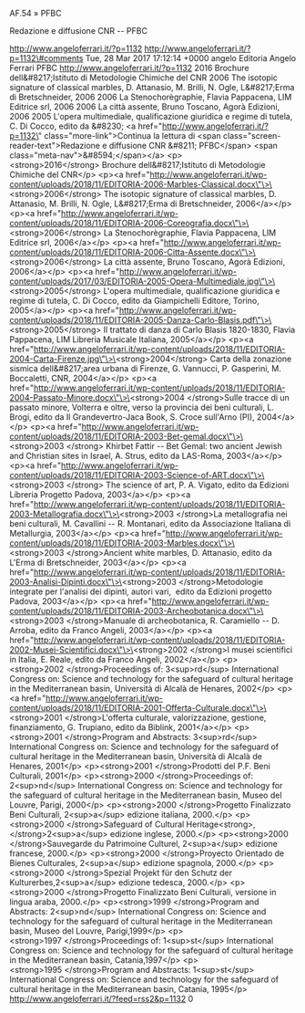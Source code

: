 AF.54 » PFBC

Redazione e diffusione CNR -- PFBC

http://www.angeloferrari.it/?p=1132 http://www.angeloferrari.it/?p=1132\#comments Tue, 28 Mar 2017 17:12:14 +0000 angelo Editoria Angelo Ferrari PFBC http://www.angeloferrari.it/?p=1132 2016 Brochure dell&\#8217;Istituto di Metodologie Chimiche del CNR 2006 The isotopic signature of classical marbles, D. Attanasio, M. Brilli, N. Ogle, L&\#8217;Erma di Bretschneider, 2006 2006 La Stenochorègraphie, Flavia Pappacena, LIM Editrice srl, 2006 2006 La città assente, Bruno Toscano, Agorà Edizioni, 2006 2005 L'opera multimediale, qualificazione giuridica e regime di tutela, C. Di Cocco, edito da &\#8230; \<a href=\"http://www.angeloferrari.it/?p=1132\" class=\"more-link\"\>Continua la lettura di \<span class=\"screen-reader-text\"\>Redazione e diffusione CNR &\#8211; PFBC\</span\> \<span class=\"meta-nav\"\>&\#8594;\</span\>\</a\> \<p\>\<strong\>2016\</strong\> Brochure dell&\#8217;Istituto di Metodologie Chimiche del CNR\</p\> \<p\>\<a href=\"http://www.angeloferrari.it/wp-content/uploads/2018/11/EDITORIA-2006-Marbles-Classical.docx\"\>\<strong\>2006\</strong\> The isotopic signature of classical marbles, D. Attanasio, M. Brilli, N. Ogle, L&\#8217;Erma di Bretschneider, 2006\</a\>\</p\> \<p\>\<a href=\"http://www.angeloferrari.it/wp-content/uploads/2018/11/EDITORIA-2006-Coreografia.docx\"\>\<strong\>2006\</strong\> La Stenochorègraphie, Flavia Pappacena, LIM Editrice srl, 2006\</a\>\</p\> \<p\>\<a href=\"http://www.angeloferrari.it/wp-content/uploads/2018/11/EDITORIA-2006-Citta-Assente.docx\"\>\<strong\>2006\</strong\> La città assente, Bruno Toscano, Agorà Edizioni, 2006\</a\>\</p\> \<p\>\<a href=\"http://www.angeloferrari.it/wp-content/uploads/2017/03/EDITORIA-2005-Opera-Multimediale.jpg\"\>\<strong\>2005\</strong\> L'opera multimediale, qualificazione giuridica e regime di tutela, C. Di Cocco, edito da Giampichelli Editore, Torino, 2005\</a\>\</p\> \<p\>\<a href=\"http://www.angeloferrari.it/wp-content/uploads/2018/11/EDITORIA-2005-Danza-Carlo-Blasis.pdf\"\>\<strong\>2005\</strong\> Il trattato di danza di Carlo Blasis 1820-1830, Flavia Pappacena, LIM Libreria Musicale Italiana, 2005\</a\>\</p\> \<p\>\<a href=\"http://www.angeloferrari.it/wp-content/uploads/2018/11/EDITORIA-2004-Carta-Firenze.jpg\"\>\<strong\>2004\</strong\> Carta della zonazione sismica dell&\#8217;area urbana di Firenze, G. Vannucci, P. Gasperini, M. Boccaletti, CNR, 2004\</a\>\</p\> \<p\>\<a href=\"http://www.angeloferrari.it/wp-content/uploads/2018/11/EDITORIA-2004-Passato-Minore.docx\"\>\<strong\>2004 \</strong\>Sulle tracce di un passato minore, Volterra e oltre, verso la provincia dei beni culturali, L. Brogi, edito da Il Grandevertro-Jaca Book, S. Croce sull'Arno (PI), 2004\</a\>\</p\> \<p\>\<a href=\"http://www.angeloferrari.it/wp-content/uploads/2018/11/EDITORIA-2003-Bet-gemal.docx\"\>\<strong\>2003 \</strong\> Khirbet Fattir -- Bet Gemal: two ancient Jewish and Christian sites in Israel, A. Strus, edito da LAS-Roma, 2003\</a\>\</p\> \<p\>\<a href=\"http://www.angeloferrari.it/wp-content/uploads/2018/11/EDITORIA-2003-Science-of-ART.docx\"\>\<strong\>2003 \</strong\> The science of art, P. A. Vigato, edito da Edizioni Libreria Progetto Padova, 2003\</a\>\</p\> \<p\>\<a href=\"http://www.angeloferrari.it/wp-content/uploads/2018/11/EDITORIA-2003-Metallografia.docx\"\>\<strong\>2003 \</strong\>La metallografia nei beni culturali, M. Cavallini -- R. Montanari, edito da Associazione Italiana di Metallurgia, 2003\</a\>\</p\> \<p\>\<a href=\"http://www.angeloferrari.it/wp-content/uploads/2018/11/EDITORIA-2003-Marbles.docx\"\>\<strong\>2003 \</strong\>Ancient white marbles, D. Attanasio, edito da L'Erma di Bretschneider, 2003\</a\>\</p\> \<p\>\<a href=\"http://www.angeloferrari.it/wp-content/uploads/2018/11/EDITORIA-2003-Analisi-Dipinti.docx\"\>\<strong\>2003 \</strong\>Metodologie integrate per l'analisi dei dipinti, autori vari,  edito da Edizioni progetto Padova, 2003\</a\>\</p\> \<p\>\<a href=\"http://www.angeloferrari.it/wp-content/uploads/2018/11/EDITORIA-2003-Archeobotanica.docx\"\>\<strong\>2003 \</strong\>Manuale di archeobotanica, R. Caramiello -- D. Arroba, edito da Franco Angeli, 2003\</a\>\</p\> \<p\>\<a href=\"http://www.angeloferrari.it/wp-content/uploads/2018/11/EDITORIA-2002-Musei-Scientifici.docx\"\>\<strong\>2002 \</strong\>I musei scientifici in Italia, E. Reale, edito da Franco Angeli, 2002\</a\>\</p\> \<p\>\<strong\>2002 \</strong\>Proceedings of: 3\<sup\>rd\</sup\> International Congress on: Science and technology for the safeguard of cultural heritage in the Mediterranean basin, Università di Alcalà de Henares, 2002\</p\> \<p\>\<a href=\"http://www.angeloferrari.it/wp-content/uploads/2018/11/EDITORIA-2001-Offerta-Culturale.docx\"\>\<strong\>2001 \</strong\>L'offerta culturale, valorizzazione, gestione, finanziamento, G. Trupiano, edito da Biblink, 2001\</a\>\</p\> \<p\>\<strong\>2001 \</strong\>Program and Abstracts: 3\<sup\>rd\</sup\> International Congress on: Science and technology for the safeguard of cultural heritage in the Mediterranean basin, Università di Alcalà de Henares, 2001\</p\> \<p\>\<strong\>2001 \</strong\>Prodotti del P.F. Beni Culturali, 2001\</p\> \<p\>\<strong\>2000 \</strong\>Proceedings of: 2\<sup\>nd\</sup\> International Congress on: Science and technology for the safeguard of cultural heritage in the Mediterranean basin, Museo del Louvre, Parigi, 2000\</p\> \<p\>\<strong\>2000 \</strong\>Progetto Finalizzato Beni Culturali, 2\<sup\>a\</sup\> edizione italiana, 2000.\</p\> \<p\>\<strong\>2000 \</strong\>Safeguard of Cultural Heritage\<strong\>, \</strong\>2\<sup\>a\</sup\> edizione inglese, 2000.\</p\> \<p\>\<strong\>2000 \</strong\>Sauvegarde du Patrimoine Culturel, 2\<sup\>a\</sup\> edizione francese, 2000.\</p\> \<p\>\<strong\>2000 \</strong\>Proyecto Orientado de Bienes Culturales, 2\<sup\>a\</sup\> edizione spagnola, 2000.\</p\> \<p\>\<strong\>2000 \</strong\>Spezial Projekt für den Schutz der Kulturerbes,2\<sup\>a\</sup\> edizione tedesca, 2000.\</p\> \<p\>\<strong\>2000 \</strong\>Progetto Finalizzato Beni Culturali, versione in lingua araba, 2000.\</p\> \<p\>\<strong\>1999 \</strong\>Program and Abstracts: 2\<sup\>nd\</sup\> International Congress on: Science and technology for the safeguard of cultural heritage in the Mediterranean basin, Museo del Louvre, Parigi,1999\</p\> \<p\>\<strong\>1997 \</strong\>Proceedings of: 1\<sup\>st\</sup\> International Congress on: Science and technology for the safeguard of cultural heritage in the Mediterranean basin, Catania,1997\</p\> \<p\>\<strong\>1995 \</strong\>Program and Abstracts: 1\<sup\>st\</sup\> International Congress on: Science and technology for the safeguard of cultural heritage in the Mediterranean basin, Catania, 1995\</p\> http://www.angeloferrari.it/?feed=rss2&p=1132 0
